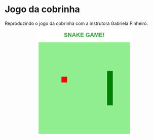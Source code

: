 # Jogo da cobrinha
Reproduzindo o jogo da cobrinha com a instrutora Gabriela Pinheiro.

<p align="center">
    <img src=".github/snakeGame.png" width=300>
</P>
